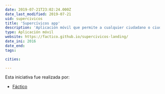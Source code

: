 ```yaml
---
date: 2019-07-21T23:02:24.000Z
date_last_modified: 2019-07-21
uid: supercivicos
title: 'Supercívicos app'
description: 'Aplicación móvil que permite a cualquier ciudadano o ciudadana reportar daños o reclamos de la comunidad, a su vez, los vídeos ayudan a crear una gran base de datos sobre los problemas que aquejan las ciudades diariamente.'
type: Aplicación móvil
website: https://factico.github.io/supercivicos-landing/
date_ini: 2016
date_end: 
tags:

cities: 

---
```


Esta iniciativa fue realizada por:

- [Fáctico](/organizaciones/factico)
